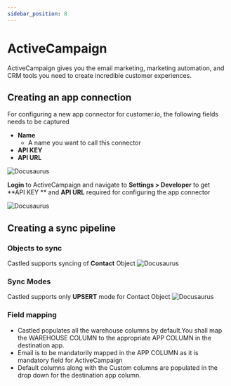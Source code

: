 ```yaml
---
sidebar_position: 8
---
```


# ActiveCampaign

ActiveCampaign gives you the email marketing, marketing automation, and CRM tools you need to create incredible customer experiences.

## Creating an app connection

For configuring a new app connector for customer.io, the following fields needs to be captured
- **Name**
    - A name you want to call this connector
- **API KEY**
- **API URL**

![Docusaurus](/docs/static/img/screens/destinations/activecampaign/app_actcamp_app_config.png)

**Login** to ActiveCampaign and navigate to **Settings > Developer**  to get **API KEY ** and **API URL** required for configuring the app connector

![Docusaurus](/docs/static/img/screens/destinations/activecampaign/app_actcamp_account_settings.png)


## Creating a sync pipeline

### Objects to sync
Castled supports syncing of **Contact** Object
![Docusaurus](/docs/static/img/screens/destinations/activecampaign/app_actcamp_sync_objects.png)

### Sync Modes 
Castled supports only **UPSERT** mode for Contact Object
![Docusaurus](/docs/static/img/screens/destinations/activecampaign/app_actcamp_sync_modes.png)

### Field mapping
- Castled populates all the warehouse columns by default.You shall map the WAREHOUSE COLUMN to the appropriate APP COLUMN in the destination app.
- Email is to be mandatorily mapped in the APP COLUMN as it is mandatory field for ActiveCampaign
- Default columns along with the Custom columns are populated in the drop down for the destination app column.